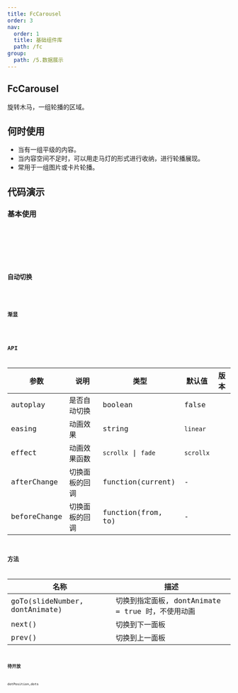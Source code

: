 ```yaml
---
title: FcCarousel
order: 3
nav:
  order: 1
  title: 基础组件库
  path: /fc
group:
  path: /5.数据展示
---
```


## FcCarousel 

旋转木马，一组轮播的区域。

## 何时使用

- 当有一组平级的内容。
- 当内容空间不足时，可以用走马灯的形式进行收纳，进行轮播展现。
- 常用于一组图片或卡片轮播。

## 代码演示

### 基本使用

<code src="./demo/base01.tsx" />

<!-- ### 位置 -->

<!-- <code src="./demo/base02.tsx" /> -->

### 自动切换

<code src="./demo/base03.tsx" />

### 渐显

<code src="./demo/base04.tsx" />


## API

| 参数 | 说明 | 类型 | 默认值 | 版本 |
| --- | --- | --- | --- | --- |
| autoplay | 是否自动切换 | boolean | false |  |
| easing | 动画效果 | string | `linear` |  |
| effect | 动画效果函数 | `scrollx` \| `fade` | `scrollx` |  |
| afterChange | 切换面板的回调 | function(current) | - |  |
| beforeChange | 切换面板的回调 | function(from, to) | - |  |

## 方法

| 名称 | 描述 |
| --- | --- |
| goTo(slideNumber, dontAnimate) | 切换到指定面板, dontAnimate = true 时，不使用动画 |
| next() | 切换到下一面板 |
| prev() | 切换到上一面板 |

### 待开放
```tsx | pure
dotPosition,dots
```
<div style="display:none">
丢弃的属性：
| dotPosition | 面板指示点位置，可选 `top` `bottom` `left` `right` | string | `bottom` |  |
| dots | 是否显示面板指示点，如果为 `object` 则同时可以指定 `dotsClass` 或者 | boolean \| { className?: string } | true |  |
</div>